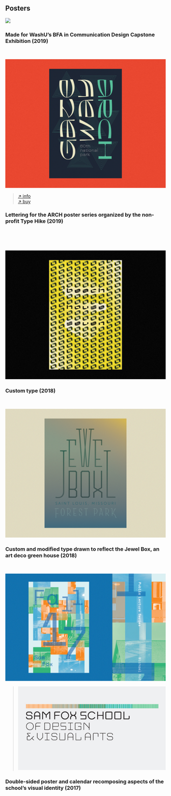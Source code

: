 <section id="posters"></section>

## Posters

![](/images/posters/zazz.jpg)  

### Made for WashU’s BFA in Communication Design Capstone Exhibition (2019)

<br>

![](/images/posters/typehike.jpg)

> [↗ info](http://typehike.com/arch)  
[↗ buy](http://typehike.com/products/archshop)

### Lettering for the ARCH poster series organized by the non-profit Type Hike (2019)

<br><br><br>

![](/images/posters/beachhouse.jpg)

### Custom type (2018)

<br>

![](/images/posters/jewelbox.jpg)

### Custom and modified type drawn to reflect the Jewel Box, an art deco green house (2018)

<br>

![](/images/posters/samfoxcalendar.gif)

> ![](/images/posters/samfox.jpg)

### Double-sided poster and calendar recomposing aspects of the school’s visual identity (2017)
